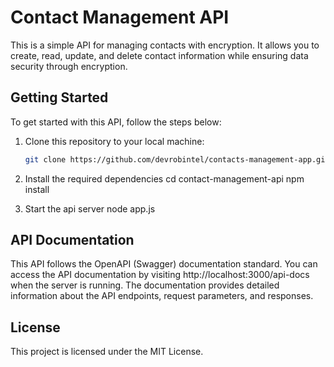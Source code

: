 # Contact Management API

This is a simple API for managing contacts with encryption. It allows you to create, read, update, and delete contact information while ensuring data security through encryption.

## Getting Started

To get started with this API, follow the steps below:

1. Clone this repository to your local machine:

   ```sh
   git clone https://github.com/devrobintel/contacts-management-app.git

2. Install the required dependencies
   cd contact-management-api
   npm install
   
3. Start the api server
   node app.js
   
## API Documentation

This API follows the OpenAPI (Swagger) documentation standard. You can access the API documentation by visiting http://localhost:3000/api-docs when the server is running. The documentation provides detailed information about the API endpoints, request parameters, and responses.

## License

This project is licensed under the MIT License.
